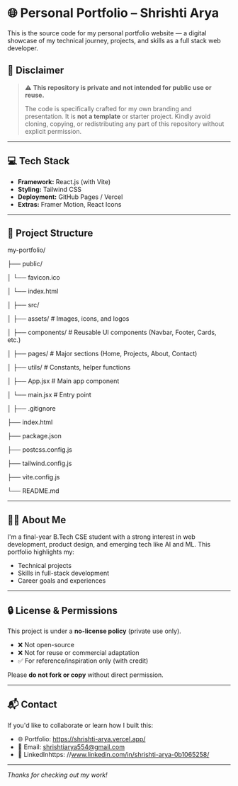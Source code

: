 # 🌐 Personal Portfolio – Shrishti Arya

This is the source code for my personal portfolio website — a digital showcase of my technical journey, projects, and skills as a full stack web developer.

## 🚫 Disclaimer

> ⚠️ **This repository is private and not intended for public use or reuse.**
>
> The code is specifically crafted for my own branding and presentation. It is **not a template** or starter project. Kindly avoid cloning, copying, or redistributing any part of this repository without explicit permission.

---

## 💻 Tech Stack

- **Framework:** React.js (with Vite)
- **Styling:** Tailwind CSS
- **Deployment:** GitHub Pages / Vercel
- **Extras:** Framer Motion, React Icons

---

## 📁 Project Structure
my-portfolio/

├── public/

│ └── favicon.ico

│ └── index.html

│
├── src/

│ ├── assets/ # Images, icons, and logos

│ ├── components/ # Reusable UI components (Navbar, Footer, Cards, etc.)

│ ├── pages/ # Major sections (Home, Projects, About, Contact)

│ ├── utils/ # Constants, helper functions

│ ├── App.jsx # Main app component

│ └── main.jsx # Entry point

│
├── .gitignore

├── index.html

├── package.json

├── postcss.config.js

├── tailwind.config.js

├── vite.config.js

└── README.md

---

## 🧑‍💼 About Me

I'm a final-year B.Tech CSE student with a strong interest in web development, product design, and emerging tech like AI and ML. This portfolio highlights my:

- Technical projects
- Skills in full-stack development
- Career goals and experiences

---

## 🔒 License & Permissions

This project is under a **no-license policy** (private use only).

- ❌ Not open-source  
- ❌ Not for reuse or commercial adaptation  
- ✅ For reference/inspiration only (with credit)

Please **do not fork or copy** without direct permission.

---

## 📬 Contact

If you'd like to collaborate or learn how I built this:

- 🌐 Portfolio: https://shrishti-arya.vercel.app/
- 📧 Email: shrishtiarya554@gmail.com
- 💼 LinkedInhttps: //www.linkedin.com/in/shrishti-arya-0b1065258/

---

_Thanks for checking out my work!_
